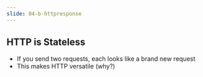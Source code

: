 ```yaml
---
slide: 04-b-httpresponse
---
```


## HTTP is Stateless

- If you send two requests, each looks like a brand new request
- This makes HTTP versatile (why?)
